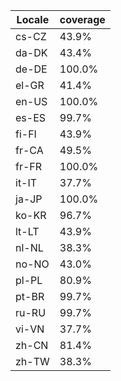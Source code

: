 ﻿| Locale | coverage |
| ------ | -------- |
| cs-CZ | 43.9% |
| da-DK | 43.4% |
| de-DE | 100.0% |
| el-GR | 41.4% |
| en-US | 100.0% |
| es-ES | 99.7% |
| fi-FI | 43.9% |
| fr-CA | 49.5% |
| fr-FR | 100.0% |
| it-IT | 37.7% |
| ja-JP | 100.0% |
| ko-KR | 96.7% |
| lt-LT | 43.9% |
| nl-NL | 38.3% |
| no-NO | 43.0% |
| pl-PL | 80.9% |
| pt-BR | 99.7% |
| ru-RU | 99.7% |
| vi-VN | 37.7% |
| zh-CN | 81.4% |
| zh-TW | 38.3% |
